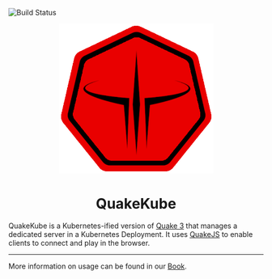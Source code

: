 ![Build Status](https://github.com/ChrisRx/quake-kube/workflows/Push%20Image/badge.svg)

<p align="center">
  <img src="./docs/src/images/quake-kube-dark.png" width=305 />
  <h1 align="center">QuakeKube</h1>
<p>

QuakeKube is a Kubernetes-ified version of [Quake 3](https://en.wikipedia.org/wiki/Quake_III_Arena) that manages a dedicated server in a Kubernetes Deployment. It uses [QuakeJS](https://github.com/inolen/quakejs) to enable clients to connect and play in the browser.

---

More information on usage can be found in our [Book](https://chrisrx.github.io/quake-kube/).
